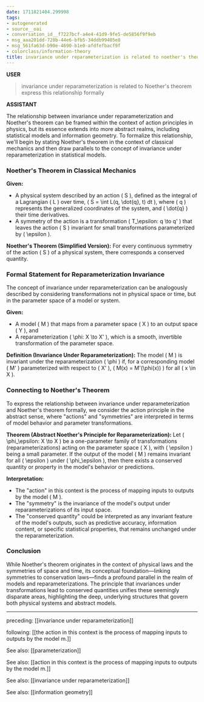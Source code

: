 ```yaml
---
date: 1711821404.299998
tags:
- autogenerated
- source__oai
- conversation_id__f7227bcf-a4e4-41d9-9fe5-de5856f9f9eb
- msg_aaa201dd-728b-44e6-bfb5-34ddb99405e8
- msg_561fa63d-b90e-4690-b1e0-afdfefbacf9f
- colorclass/information-theory
title: invariance under reparameterization is related to noether's theorem
---
```


**USER**

> invariance under reparameterization is related to Noether's theorem
express this relationship formally


**ASSISTANT**

The relationship between invariance under reparameterization and Noether's theorem can be framed within the context of action principles in physics, but its essence extends into more abstract realms, including statistical models and information geometry. To formalize this relationship, we'll begin by stating Noether's theorem in the context of classical mechanics and then draw parallels to the concept of invariance under reparameterization in statistical models.

### Noether's Theorem in Classical Mechanics

**Given:**
- A physical system described by an action \( S \), defined as the integral of a Lagrangian \( L \) over time, \( S = \int L(q, \dot{q}, t) dt \), where \( q \) represents the generalized coordinates of the system, and \( \dot{q} \) their time derivatives.
- A symmetry of the action is a transformation \( T_\epsilon: q \to q' \) that leaves the action \( S \) invariant for small transformations parameterized by \( \epsilon \).

**Noether's Theorem (Simplified Version):**
For every continuous symmetry of the action \( S \) of a physical system, there corresponds a conserved quantity.

### Formal Statement for Reparameterization Invariance

The concept of invariance under reparameterization can be analogously described by considering transformations not in physical space or time, but in the parameter space of a model or system.

**Given:**
- A model \( M \) that maps from a parameter space \( X \) to an output space \( Y \), and
- A reparameterization \( \phi: X \to X' \), which is a smooth, invertible transformation of the parameter space.

**Definition (Invariance Under Reparameterization):**
The model \( M \) is invariant under the reparameterization \( \phi \) if, for a corresponding model \( M' \) parameterized with respect to \( X' \), \( M(x) = M'(\phi(x)) \) for all \( x \in X \).

### Connecting to Noether's Theorem

To express the relationship between invariance under reparameterization and Noether's theorem formally, we consider the action principle in the abstract sense, where "actions" and "symmetries" are interpreted in terms of model behavior and parameter transformations.

**Theorem (Abstract Noether's Principle for Reparameterization):**
Let \( \phi_\epsilon: X \to X \) be a one-parameter family of transformations (reparameterizations) acting on the parameter space \( X \), with \( \epsilon \) being a small parameter. If the output of the model \( M \) remains invariant for all \( \epsilon \) under \( \phi_\epsilon \), then there exists a conserved quantity or property in the model's behavior or predictions.

**Interpretation:**
- The "action" in this context is the process of mapping inputs to outputs by the model \( M \).
- The "symmetry" is the invariance of the model's output under reparameterizations of its input space.
- The "conserved quantity" could be interpreted as any invariant feature of the model's outputs, such as predictive accuracy, information content, or specific statistical properties, that remains unchanged under the reparameterization.

### Conclusion

While Noether's theorem originates in the context of physical laws and the symmetries of space and time, its conceptual foundation—linking symmetries to conservation laws—finds a profound parallel in the realm of models and reparameterizations. The principle that invariances under transformations lead to conserved quantities unifies these seemingly disparate areas, highlighting the deep, underlying structures that govern both physical systems and abstract models.


---

preceding: [[invariance under reparameterization]]  


following: [[the action in this context is the process of mapping inputs to outputs by the model m.]]

See also: [[parameterization]]


See also: [[action in this context is the process of mapping inputs to outputs by the model m.]]


See also: [[invariance under reparameterization]]


See also: [[information geometry]]